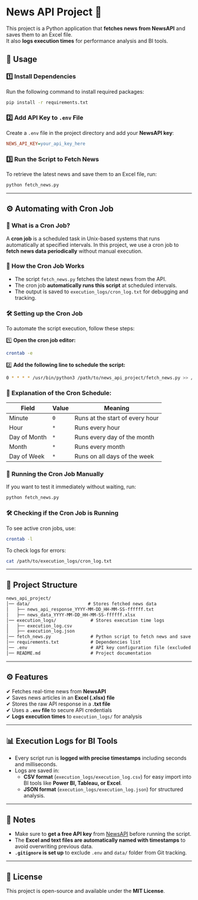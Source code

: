 # News API Project 📰

This project is a Python application that **fetches news from NewsAPI** and saves them to an Excel file.  
It also **logs execution times** for performance analysis and BI tools.

## 🚀 Usage

### 1️⃣ Install Dependencies
Run the following command to install required packages:

```bash
pip install -r requirements.txt
```

### 2️⃣ Add API Key to `.env` File
Create a `.env` file in the project directory and add your **NewsAPI key**:

```ini
NEWS_API_KEY=your_api_key_here
```

### 3️⃣ Run the Script to Fetch News
To retrieve the latest news and save them to an Excel file, run:

```bash
python fetch_news.py
```

---

## ⚙️ Automating with Cron Job

### 📌 What is a Cron Job?
A **cron job** is a scheduled task in Unix-based systems that runs automatically at specified intervals. In this project, we use a cron job to **fetch news data periodically** without manual execution.

### 🔹 How the Cron Job Works
- The script `fetch_news.py` fetches the latest news from the API.
- The cron job **automatically runs this script** at scheduled intervals.
- The output is saved to `execution_logs/cron_log.txt` for debugging and tracking.

### 🛠 Setting up the Cron Job
To automate the script execution, follow these steps:

1️⃣ **Open the cron job editor:**
```bash
crontab -e
```

2️⃣ **Add the following line to schedule the script:**
```bash
0 * * * * /usr/bin/python3 /path/to/news_api_project/fetch_news.py >> /path/to/execution_logs/cron_log.txt 2>&1
```
### **📌 Explanation of the Cron Schedule:**
| Field         | Value | Meaning |
|--------------|-------|---------|
| Minute       | `0`   | Runs at the start of every hour |
| Hour         | `*`   | Runs every hour |
| Day of Month | `*`   | Runs every day of the month |
| Month        | `*`   | Runs every month |
| Day of Week  | `*`   | Runs on all days of the week |

### 🔄 Running the Cron Job Manually
If you want to test it immediately without waiting, run:
```bash
python fetch_news.py
```

### 🛠 Checking if the Cron Job is Running
To see active cron jobs, use:
```bash
crontab -l
```

To check logs for errors:
```bash
cat /path/to/execution_logs/cron_log.txt
```

---

## 📂 Project Structure
```md
news_api_project/
│── data/                      # Stores fetched news data
│   ├── news_api_response_YYYY-MM-DD_HH-MM-SS-ffffff.txt
│   ├── news_data_YYYY-MM-DD_HH-MM-SS-ffffff.xlsx
│── execution_logs/             # Stores execution time logs
│   ├── execution_log.csv
│   ├── execution_log.json
│── fetch_news.py               # Python script to fetch news and save to Excel
│── requirements.txt            # Dependencies list
│── .env                        # API key configuration file (excluded from Git)
│── README.md                   # Project documentation
```

---

## ⚙️ Features
✔ Fetches real-time news from **NewsAPI**  
✔ Saves news articles in an **Excel (.xlsx) file**  
✔ Stores the raw API response in a **.txt file**  
✔ Uses a **`.env` file** to secure API credentials  
✔ **Logs execution times** to `execution_logs/` for analysis  

---

## 📊 Execution Logs for BI Tools
- Every script run is **logged with precise timestamps** including seconds and milliseconds.
- Logs are saved in:
  - **CSV format** (`execution_logs/execution_log.csv`) for easy import into BI tools like **Power BI, Tableau, or Excel**.
  - **JSON format** (`execution_logs/execution_log.json`) for structured analysis.

---

## 📝 Notes
- Make sure to **get a free API key** from [NewsAPI](https://newsapi.org/register) before running the script.
- The **Excel and text files are automatically named with timestamps** to avoid overwriting previous data.
- **`.gitignore` is set up** to exclude `.env` and `data/` folder from Git tracking.

---

## 📌 License
This project is open-source and available under the **MIT License**.
